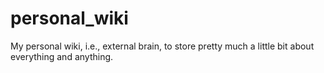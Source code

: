 # personal_wiki
My personal wiki, i.e., external brain, to store pretty much a little bit about everything and anything. 
